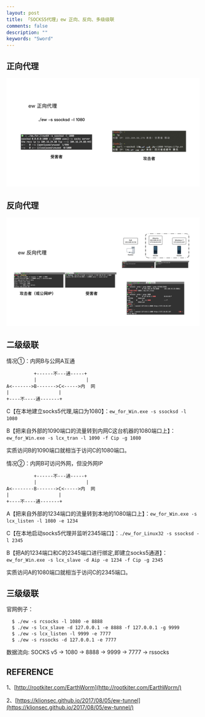 ```yaml
---
layout: post
title: 「SOCKS5代理」ew 正向、反向、多级级联
comments: false
description: ""
keywords: "Sword"
---
```


## 正向代理

![ew.001.jpeg](/assets/images/2018-05-29/2332021730.jpeg)

## 反向代理

![ew.002.jpeg](/assets/images/2018-05-29/3533329631.jpeg)

## 二级级联

情况①：内网B与公网A互通

```
          +------不---通-----+
          |                  |
A<------->B------->C<----->内  网
|                  |
+----不----通-------+
```

C【在本地建立socks5代理,端口为1080】：`ew_for_Win.exe -s ssocksd -l 1080`

B【把来自外部的1090端口的流量转到内网C这台机器的1080端口上】：`ew_for_Win.exe -s lcx_tran -l 1090 -f Cip -g 1080`

实质访问B的1090端口就相当于访问C的1080端口。

情况②：内网B可访问外网，但没外网IP

```
          +------不---通-----+
          |                  |
A<--------B------->C<----->内  网
|                  |
+----不----通-------+
```

A【把来自外部的1234端口的流量转到本地的1080端口上】：`ew_for_Win.exe -s lcx_listen -l 1080 -e 1234`

C【在本地启动socks5代理并监听2345端口】：`./ew_for_Linux32 -s ssocksd -l 2345`

B【把A的1234端口和C的2345端口进行绑定,即建立socks5通道】：`ew_for_Win.exe -s lcx_slave -d Aip -e 1234 -f Cip -g 2345`

实质访问A的1080端口就相当于访问C的2345端口。

## 三级级联

官网例子：

```
  $ ./ew -s rcsocks -l 1080 -e 8888
  $ ./ew -s lcx_slave -d 127.0.0.1 -e 8888 -f 127.0.0.1 -g 9999
  $ ./ew -s lcx_listen -l 9999 -e 7777
  $ ./ew -s rssocks -d 127.0.0.1 -e 7777
```

数据流向: SOCKS v5 -> 1080 -> 8888 -> 9999 -> 7777 -> rssocks

## REFERENCE

1、[http://rootkiter.com/EarthWorm](http://rootkiter.com/EarthWorm/)

2、[https://klionsec.github.io/2017/08/05/ew-tunnel](https://klionsec.github.io/2017/08/05/ew-tunnel/)
